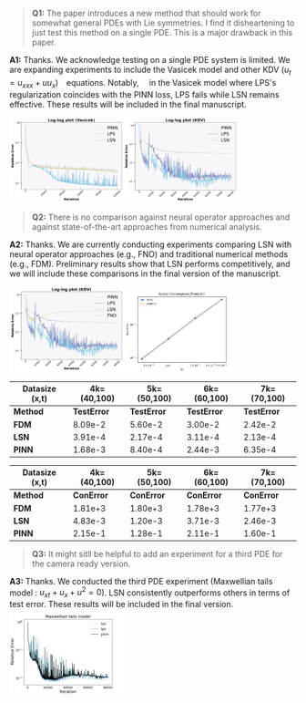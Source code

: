 >**Q1:**  The paper introduces a new method that should work for somewhat general PDEs with Lie symmetries. I find it disheartening to just test this method on a single PDE. This is a major drawback in this paper.

**A1:**   Thanks. We acknowledge testing on a single PDE system is limited. We are expanding experiments to include the Vasicek model and other KDV ($u_t=u_{xxx}+uu_x$)　equations. Notably,　 in the Vasicek model where LPS's regularization coincides with the PINN loss, LPS fails while LSN remains effective. These results will be included in the final manuscript.

<img src=https://github.com/Anonymous3244/LSN_review/blob/main/Fig/vasicek.png width=200 height=150 /><img src=https://github.com/Anonymous3244/LSN_review/blob/main/Fig/kdv.png width=200 height=150 />

>**Q2:**  There is no comparison against neural operator approaches and against state-of-the-art approaches from numerical analysis. 

**A2:**  Thanks. We are currently conducting experiments comparing LSN with neural operator approaches (e.g., FNO) and traditional numerical methods (e.g., FDM). Preliminary results show that LSN performs competitively, and we will include these comparisons in the final version of the manuscript.

<img src=https://github.com/Anonymous3244/LSN_review/blob/main/Fig/kdv_fno.png width=200 height=150 /><img src=https://github.com/Anonymous3244/LSN_review/blob/main/Fig/fdm.png width=200 height=150 />

| Datasize (x,t) | 4k=(40,100) | 5k=(50,100) | 6k=(60,100) | 7k=(70,100) |
|----------------|-------------|-------------|-------------|-------------|
| **Method**     |**TestError**|**TestError**|**TestError**|**TestError**|
| **FDM**        | 8.09e-2     | 5.60e-2     | 3.00e-2     | 2.42e-2     | 
| **LSN**        | 3.91e-4     | 2.17e-4     | 3.11e-4     | 2.13e-4     | 
| **PINN**       | 1.68e-3     | 8.40e-4     | 2.44e-3     | 6.35e-4     | 


| Datasize (x,t) | 4k=(40,100) | 5k=(50,100) | 6k=(60,100) | 7k=(70,100) |
|----------------|-------------|-------------|-------------|-------------|
| **Method**     | **ConError**| **ConError**| **ConError**| **ConError**|
| **FDM**        | 1.81e+3     | 1.80e+3     | 1.78e+3     | 1.77e+3     |
| **LSN**        | 4.83e-3     | 1.20e-3     | 3.71e-3     | 2.46e-3     |
| **PINN**       | 2.15e-1     | 1.28e-1     | 2.11e-1     | 1.60e-1     |

> **Q3:** It might sitll be helpful to add an experiment for a third PDE for the camera ready version.

**A3:** Thanks. We conducted the third PDE experiment (Maxwellian tails model : $u_{xt}+u_x+u^2=0$).  LSN consistently outperforms others in terms of test error. These results will be included in the final version.
<img src=https://github.com/Anonymous3244/LSN_review/blob/main/Fig/maxwell.png width=200 height=150 />


